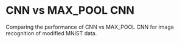 # CNN vs MAX_POOL CNN
Comparing the performance of CNN vs MAX_POOL CNN for image recognition of modified MNIST data.
